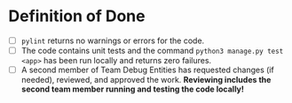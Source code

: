 # Definition of Done

- [ ] `pylint` returns no warnings or errors for the code.
- [ ] The code contains unit tests and the command `python3 manage.py test <app>` has been run locally and returns zero failures.
- [ ] A second member of Team Debug Entities has requested changes (if needed), reviewed, and approved the work. **Reviewing includes the second team member running and testing the code locally!**
